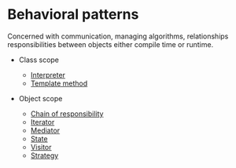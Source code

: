 # Behavioral patterns

Concerned with communication, managing algorithms, relationships responsibilities between objects either compile time or runtime.

* Class scope
  * [Interpreter](class/interpreter/README.md)
  * [Template method](class/template-method/README.md)

* Object scope
  * [Chain of responsibility](object/chain-of-responsibility/README.md)
  * [Iterator](object/iterator/README.md)
  * [Mediator](object/mediator/README.md)
  * [State](object/state/README.md)
  * [Visitor](object/visitor/README.md)
  * [Strategy](object/strategy/README.md)
